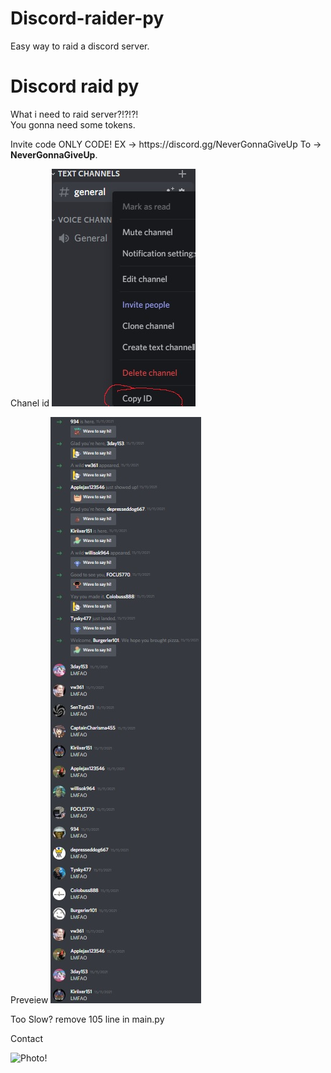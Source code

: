 # Discord-raider-py
Easy way to raid a discord server.

<h1>Discord raid py</h1>
<p>What i need to raid server?!?!?!<br>
You gonna need some tokens.</p>
<p>Invite code ONLY CODE! EX -> https://discord.gg/NeverGonnaGiveUp To -> <strong>NeverGonnaGiveUp</strong>.<br>
</p>Chanel id
<img src="dc_ch.jpg" alt="Photo!" ></p>

</p>Preveiew
<img src="Raid_ex.jpg" alt="Photo!" ></p>
</p>Too Slow? remove 105 line in main.py


Contact</p>
<img src="https://discord.c99.nl/widget/theme-4/488671081591472129.png" alt="Photo!" ></p>
